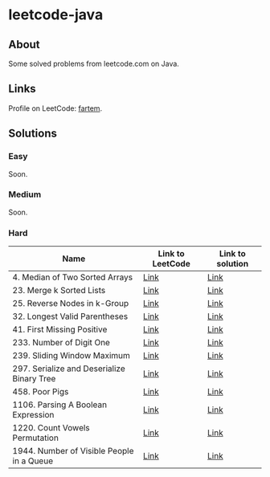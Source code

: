 # leetcode-java

## About

Some solved problems from leetcode.com on Java.

## Links

Profile on LeetCode: [fartem](https://leetcode.com/fartem).

## Solutions

### Easy

Soon.

### Medium

Soon.

### Hard

| Name                                       | Link to LeetCode                                                             | Link to solution                                                                                       |
|--------------------------------------------|------------------------------------------------------------------------------|--------------------------------------------------------------------------------------------------------|
| 4. Median of Two Sorted Arrays             | [Link](https://leetcode.com/problems/median-of-two-sorted-arrays/)           | [Link](./src/main/java/com/smlnskgmail/jaman/leetcodejava/hard/MedianOfTwoSortedArrays.java)           |
| 23. Merge k Sorted Lists                   | [Link](https://leetcode.com/problems/merge-k-sorted-lists/)                  | [Link](./src/main/java/com/smlnskgmail/jaman/leetcodejava/hard/MergeKSortedLists.java)                 |
| 25. Reverse Nodes in k-Group               | [Link](https://leetcode.com/problems/reverse-nodes-in-k-group/)              | [Link](./src/main/java/com/smlnskgmail/jaman/leetcodejava/hard/ReverseNodesInKGroup.java)              |
| 32. Longest Valid Parentheses              | [Link](https://leetcode.com/problems/longest-valid-parentheses/)             | [Link](./src/main/java/com/smlnskgmail/jaman/leetcodejava/hard/LongestValidParentheses.java)           |
| 41. First Missing Positive                 | [Link](https://leetcode.com/problems/first-missing-positive/)                | [Link](./src/main/java/com/smlnskgmail/jaman/leetcodejava/hard/FirstMissingPositive.java)              |
| 233. Number of Digit One                   | [Link](https://leetcode.com/problems/number-of-digit-one/)                   | [Link](./src/main/java/com/smlnskgmail/jaman/leetcodejava/hard/NumberOfDigitOne.java)                  |
| 239. Sliding Window Maximum                | [Link](https://leetcode.com/problems/sliding-window-maximum/)                | [Link](./src/main/java/com/smlnskgmail/jaman/leetcodejava/hard/SlidingWindowMaximum.java)              |
| 297. Serialize and Deserialize Binary Tree | [Link](https://leetcode.com/problems/serialize-and-deserialize-binary-tree/) | [Link](./src/main/java/com/smlnskgmail/jaman/leetcodejava/hard/SerializeAndDeserializeBinaryTree.java) |
| 458. Poor Pigs                             | [Link](https://leetcode.com/problems/poor-pigs/)                             | [Link](./src/main/java/com/smlnskgmail/jaman/leetcodejava/hard/PoorPigs.java)                          |
| 1106. Parsing A Boolean Expression         | [Link](https://leetcode.com/problems/parsing-a-boolean-expression/)          | [Link](./src/main/java/com/smlnskgmail/jaman/leetcodejava/hard/ParsingABooleanExpression.java)         |
| 1220. Count Vowels Permutation             | [Link](https://leetcode.com/problems/count-vowels-permutation/)              | [Link](./src/main/java/com/smlnskgmail/jaman/leetcodejava/hard/CountVowelsPermutation.java)            |
| 1944. Number of Visible People in a Queue  | [Link](https://leetcode.com/problems/number-of-visible-people-in-a-queue/)   | [Link](./src/main/java/com/smlnskgmail/jaman/leetcodejava/hard/NumberOfVisiblePeopleInAQueue.java)     |
